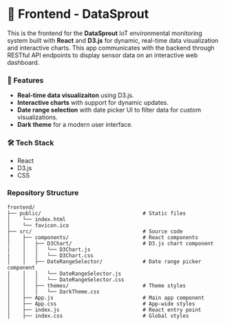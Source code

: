 # 🌱 Frontend - DataSprout

This is the frontend for the **DataSprout** IoT environmental monitoring system built with **React** and **D3.js** for dynamic, real-time data visualization and interactive charts. This app communicates with the backend through RESTful API endpoints to display sensor data on an interactive web dashboard.

### 🌟 Features
* **Real-time data visualizaiton** using D3.js.
* **Interactive charts** with support for dynamic updates.
* **Date range selection** with date picker UI to filter data for custom visualizations.
* **Dark theme** for a modern user interface.

### 🛠️ Tech Stack
* React
* D3.js
* CSS

### Repository Structure
```
frontend/
├── public/                                 # Static files
│	 └── index.html
│	 └── favicon.ico
├── src/                                    # Source code
│    ├── components/                        # React components
│    │   ├── D3Chart/                       # D3.js chart component
|    │   │   └── D3Chart.js
|    │   │   └── D3Chart.css
│    │   ├── DateRangeSelector/             # Date range picker component
|    │   │   └── DateRangeSelector.js
│    │   │   └── DateRangeSelector.css
│    │   ├── themes/                        # Theme styles
│    │   │   └── DarkTheme.css
│    ├── App.js                             # Main app component
│    ├── App.css                            # App-wide styles
│    ├── index.js                           # React entry point
│    ├── index.css                          # Global styles
```
